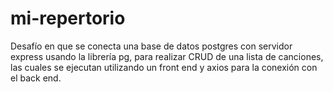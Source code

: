 # mi-repertorio
Desafío en que se conecta una base de datos postgres con servidor express usando la librería pg, para realizar CRUD de una lista de canciones, las cuales se ejecutan utilizando un front end y axios para la conexión con el back end.
